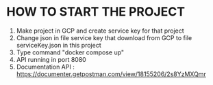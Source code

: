 # HOW TO START THE PROJECT

1. Make project in GCP and create service key for that project
2. Change json in file service key that download from GCP to file serviceKey.json in this project
3. Type command "docker compose up"
4. API running in port 8080
5. Documentation API : https://documenter.getpostman.com/view/18155206/2s8YzMXQmr